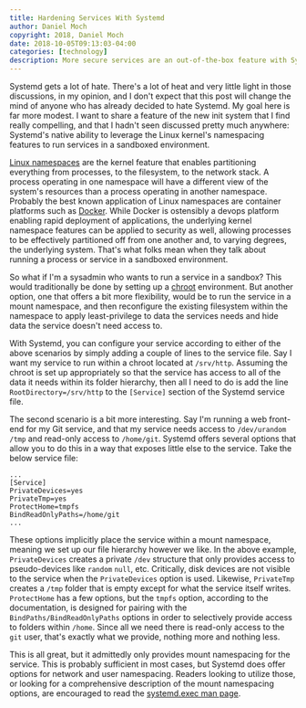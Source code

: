 ```yaml
---
title: Hardening Services With Systemd
author: Daniel Moch
copyright: 2018, Daniel Moch
date: 2018-10-05T09:13:03-04:00
categories: [technology]
description: More secure services are an out-of-the-box feature with Systemd
---
```

Systemd gets a lot of hate. There's a lot of heat and very little
light in those discussions, in my opinion, and I don't expect that
this post will change the mind of anyone who has already decided to
hate Systemd. My goal here is far more modest. I want to share a
feature of the new init system that I find really compelling, and that
I hadn't seen discussed pretty much anywhere: Systemd's native ability
to leverage the Linux kernel's namespacing features to run services in
a sandboxed environment.

[Linux namespaces](https://en.wikipedia.org/wiki/Linux_namespaces) are
the kernel feature that enables partitioning everything from
processes, to the filesystem, to the network stack. A process
operating in one namespace will have a different view of the system's
resources than a process operating in another namespace. Probably the
best known application of Linux namespaces are container platforms
such as [Docker](https://www.docker.com/). While Docker is ostensibly
a devops platform enabling rapid deployment of applications, the
underlying kernel namespace features can be applied to security as
well, allowing processes to be effectively partitioned off from one
another and, to varying degrees, the underlying system. That's what
folks mean when they talk about running a process or service in a
sandboxed environment.

So what if I'm a sysadmin who wants to run a service in a sandbox?
This would traditionally be done by setting up a
[chroot](https://wiki.archlinux.org/index.php/Change_root)
environment. But another option, one that offers a bit more
flexibility, would be to run the service in a mount namespace, and
then reconfigure the existing filesystem within the namespace to apply
least-privilege to data the services needs and hide data the service
doesn't need access to.

With Systemd, you can configure your service according to either of
the above scenarios by simply adding a couple of lines to the service
file. Say I want my service to run within a chroot located at
``/srv/http``. Assuming the chroot is set up appropriately so that the
service has access to all of the data it needs within its folder
hierarchy, then all I need to do is add the line
``RootDirectory=/srv/http`` to the ``[Service]`` section of the
Systemd service file.

The second scenario is a bit more interesting. Say I'm running a web
front-end for my Git service, and that my service needs access to
``/dev/urandom`` ``/tmp`` and read-only access to ``/home/git``.
Systemd offers several options that allow you to do this in a way that
exposes little else to the service. Take the below service file:

	...
	[Service]
	PrivateDevices=yes
	PrivateTmp=yes
	ProtectHome=tmpfs
	BindReadOnlyPaths=/home/git
	...

These options implicitly place the service within a mount namespace,
meaning we set up our file hierarchy however we like. In the above
example, ``PrivateDevices`` creates a private ``/dev`` structure that
only provides access to pseudo-devices like ``random`` ``null``, etc.
Critically, disk devices are not visible to the service when the
``PrivateDevices`` option is used. Likewise, ``PrivateTmp`` creates a
``/tmp`` folder that is empty except for what the service itself
writes. ``ProtectHome`` has a few options, but the ``tmpfs`` option,
according to the documentation, is designed for pairing with the
``BindPaths/BindReadOnlyPaths`` options in order to selectively
provide access to folders within ``/home``. Since all we need there is
read-only access to the ``git`` user, that's exactly what we provide,
nothing more and nothing less.

This is all great, but it admittedly only provides mount namespacing
for the service. This is probably sufficient in most cases, but
Systemd does offer options for network and user namespacing. Readers
looking to utilize those, or looking for a comprehensive description
of the mount namespacing options, are encouraged to read the
[systemd.exec man
page](http://jlk.fjfi.cvut.cz/arch/manpages/man/core/systemd/systemd.exec.5.en).
